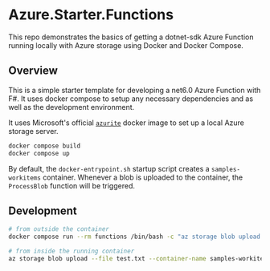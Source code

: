 # Azure.Starter.Functions

This repo demonstrates the basics of getting a dotnet-sdk Azure Function running locally with Azure storage using Docker and Docker Compose.

## Overview

This is a simple starter template for developing a net6.0 Azure Function with F#. It uses docker compose to setup any necessary dependencies and as well as the development environment.

It uses Microsoft's official [`azurite`](https://github.com/Azure/Azurite) docker image to set up a local Azure storage server.

```bash
docker compose build
docker compose up
```

By default, the `docker-entrypoint.sh` startup script creates a `samples-workitems` container. Whenever a blob is uploaded to the container, the `ProcessBlob` function will be triggered.

## Development

```bash
# from outside the container
docker compose run --rm functions /bin/bash -c "az storage blob upload --file test.txt --container-name samples-workitems --connection-string $AzureWebJobsStorage"

# from inside the running container
az storage blob upload --file test.txt --container-name samples-workitems --connection-string $AzureWebJobsStorage
```